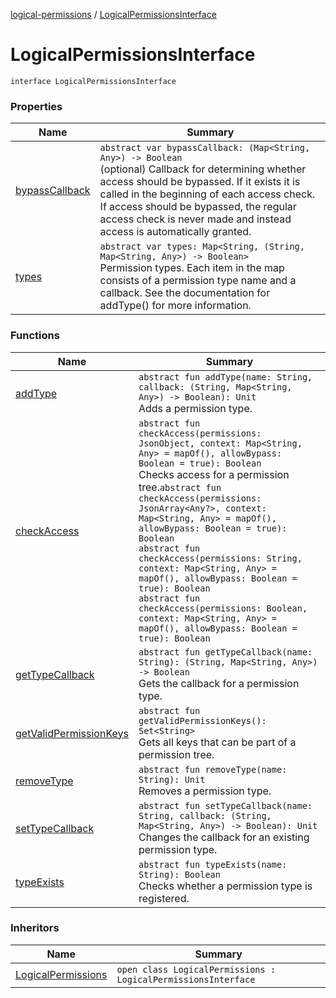 [logical-permissions](../index.md) / [LogicalPermissionsInterface](.)

# LogicalPermissionsInterface

`interface LogicalPermissionsInterface`

### Properties

| Name | Summary |
|---|---|
| [bypassCallback](bypass-callback.md) | `abstract var bypassCallback: (Map<String, Any>) -> Boolean`<br>(optional) Callback for determining whether access should be bypassed. If it exists it is called in the beginning of each access check. If access should be bypassed, the regular access check is never made and instead access is automatically granted. |
| [types](types.md) | `abstract var types: Map<String, (String, Map<String, Any>) -> Boolean>`<br>Permission types. Each item in the map consists of a permission type name and a callback. See the documentation for addType() for more information. |

### Functions

| Name | Summary |
|---|---|
| [addType](add-type.md) | `abstract fun addType(name: String, callback: (String, Map<String, Any>) -> Boolean): Unit`<br>Adds a permission type. |
| [checkAccess](check-access.md) | `abstract fun checkAccess(permissions: JsonObject, context: Map<String, Any> = mapOf(), allowBypass: Boolean = true): Boolean`<br>Checks access for a permission tree.`abstract fun checkAccess(permissions: JsonArray<Any?>, context: Map<String, Any> = mapOf(), allowBypass: Boolean = true): Boolean`<br>`abstract fun checkAccess(permissions: String, context: Map<String, Any> = mapOf(), allowBypass: Boolean = true): Boolean`<br>`abstract fun checkAccess(permissions: Boolean, context: Map<String, Any> = mapOf(), allowBypass: Boolean = true): Boolean` |
| [getTypeCallback](get-type-callback.md) | `abstract fun getTypeCallback(name: String): (String, Map<String, Any>) -> Boolean`<br>Gets the callback for a permission type. |
| [getValidPermissionKeys](get-valid-permission-keys.md) | `abstract fun getValidPermissionKeys(): Set<String>`<br>Gets all keys that can be part of a permission tree. |
| [removeType](remove-type.md) | `abstract fun removeType(name: String): Unit`<br>Removes a permission type. |
| [setTypeCallback](set-type-callback.md) | `abstract fun setTypeCallback(name: String, callback: (String, Map<String, Any>) -> Boolean): Unit`<br>Changes the callback for an existing permission type. |
| [typeExists](type-exists.md) | `abstract fun typeExists(name: String): Boolean`<br>Checks whether a permission type is registered. |

### Inheritors

| Name | Summary |
|---|---|
| [LogicalPermissions](../-logical-permissions/index.md) | `open class LogicalPermissions : LogicalPermissionsInterface` |
